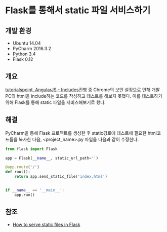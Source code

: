 # Flask를 통해서 static 파일 서비스하기


## 개발 환경

* Ubuntu 14.04
* PyCharm 2016.3.2
* Python 3.4
* Flask 0.12


## 개요

[tutorialspoint, AngularJS - Includes](https://www.tutorialspoint.com/angularjs/angularjs_includes.htm)진행 중 Chrome의 보안 설정으로 인해 개발 PC의 html을 include하는
 코드를 작성하고 테스트를 해보지 못했다.
 이를 테스트하기 위해 Flask를 통해 static 파일을 서비스해보기로 했다.

## 해결

PyCharm을 통해 Flask 프로젝트를 생성한 후 static경로에 테스트에 필요한 html코드들을 복사한 다음, <project_name>.py 파일을 다음과 같이 수정한다.

```python
from flask import Flask

app = Flask(__name__, static_url_path='')

@app.route('/')
def root():
    return app.send_static_file('index.html')


if __name__ == '__main__':
    app.run()
```

## 참조

* [How to serve static files in Flask](http://stackoverflow.com/questions/20646822/how-to-serve-static-files-in-flask)

